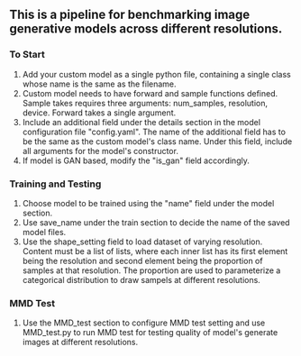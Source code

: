 ## This is a pipeline for benchmarking image generative models across different resolutions.
### To Start
1. Add your custom model as a single python file, containing a single class whose name is the same as the filename.
2. Custom model needs to have forward and sample functions defined. Sample takes requires three arguments: num_samples, resolution, device. Forward takes a single argument.
3. Include an additional field under the details section in the model configuration file "config.yaml". The name of the additional field has to be the same as the custom model's class name. Under this field, include all arguments for the model's constructor.
4. If model is GAN based, modify the "is_gan" field accordingly.
### Training and Testing
1. Choose model to be trained using the "name" field under the model section.
2. Use save_name under the train section to decide the name of the saved model files.
3. Use the shape_setting field to load dataset of varying resolution. Content must be a list of lists, where each inner list has its first element being the resolution and second element being the proportion of samples at that resolution. The proportion are used to parameterize a categorical distribution to draw sampels at different resolutions.
### MMD Test
1. Use the MMD_test section to configure MMD test setting and use MMD_test.py to run MMD test for testing quality of model's generate images at different resolutions.
